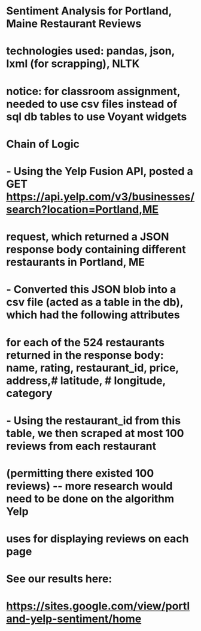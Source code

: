 # Sentiment Analysis for Portland, Maine Restaurant Reviews
# technologies used: pandas, json, lxml (for scrapping), NLTK
# notice: for classroom assignment, needed to use csv files instead of sql db tables to use Voyant widgets

# Chain of Logic
# - Using the Yelp Fusion API, posted a GET https://api.yelp.com/v3/businesses/search?location=Portland,ME
#   request, which returned a JSON response body containing different restaurants in Portland, ME
# - Converted this JSON blob into a csv file (acted as a table in the db), which had the following attributes 
#   for each of the 524 restaurants returned in the response body: name, rating, restaurant_id, price, address,#   latitude, # longitude, category 
# - Using the restaurant_id from this table, we then scraped at most 100 reviews from each restaurant
#   (permitting there existed 100 reviews) -- more research would need to be done on the algorithm Yelp
#   uses for displaying reviews on each page

# See our results here:
# https://sites.google.com/view/portland-yelp-sentiment/home